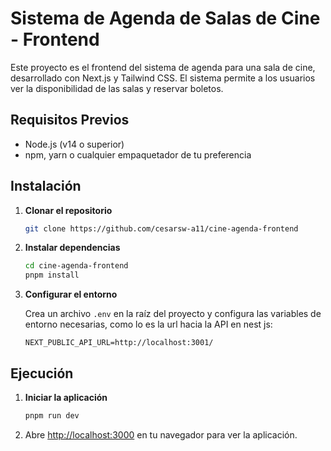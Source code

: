 # Sistema de Agenda de Salas de Cine - Frontend

Este proyecto es el frontend del sistema de agenda para una sala de cine, desarrollado con Next.js y Tailwind CSS. El sistema permite a los usuarios ver la disponibilidad de las salas y reservar boletos.

## Requisitos Previos

- Node.js (v14 o superior)
- npm, yarn o cualquier empaquetador de tu preferencia

## Instalación

1. **Clonar el repositorio**

    ```bash
    git clone https://github.com/cesarsw-a11/cine-agenda-frontend
    ```

2. **Instalar dependencias**

    ```bash
    cd cine-agenda-frontend
    pnpm install
    ```

3. **Configurar el entorno**

    Crea un archivo `.env` en la raíz del proyecto y configura las variables de entorno necesarias, como lo es la url hacia la API en nest js:

    ```env
    NEXT_PUBLIC_API_URL=http://localhost:3001/
    ```

## Ejecución

1. **Iniciar la aplicación**

    ```bash
    pnpm run dev
    ```


2. Abre [http://localhost:3000](http://localhost:3000) en tu navegador para ver la aplicación.